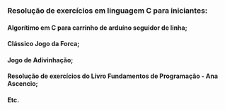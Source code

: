 ### Resolução de exercícios em linguagem C para iniciantes:

#### Algorítimo em C para carrinho de arduíno seguidor de linha;
#### Clássico Jogo da Forca;
#### Jogo de Adivinhação;
#### Resolução de exercícios do Livro Fundamentos de Programação - Ana Ascencio;
#### Etc.
